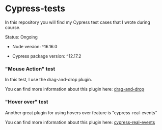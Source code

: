 # Cypress-tests

In this repository you will find my Cypress test cases that I wrote during course.

Status: Ongoing

- Node version: ^16.16.0

- Cypress package version: ^12.17.2

### "Mouse Action" test

In this test, I use the drag-and-drop plugin.

You can find more information about this plugin here: [drag-and-drop](https://github.com/4teamwork/cypress-drag-drop)

### "Hover over" test

Another great plugin for using hovers over feature is "cypress-real-events"

You can find more information about this plugin
here: [cypress-real-events](https://github.com/dmtrKovalenko/cypress-real-events)
